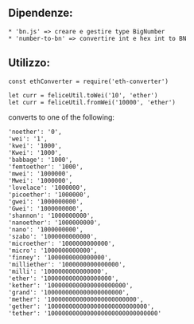 ## Dipendenze:

```
* 'bn.js' => creare e gestire type BigNumber
* 'number-to-bn' => convertire int e hex int to BN
```

## Utilizzo:

```
const ethConverter = require('eth-converter')

let curr = feliceUtil.toWei('10', 'ether')
let curr = feliceUtil.fromWei('10000', 'ether')
```

converts to one of the following:

    'noether': '0', 
    'wei': '1', 
    'kwei': '1000', 
    'Kwei': '1000',
    'babbage': '1000', 
    'femtoether': '1000', 
    'mwei': '1000000',
    'Mwei': '1000000',
    'lovelace': '1000000', 
    'picoether': '1000000', 
    'gwei': '1000000000', 
    'Gwei': '1000000000', 
    'shannon': '1000000000', 
    'nanoether': '1000000000', 
    'nano': '1000000000', 
    'szabo': '1000000000000', 
    'microether': '1000000000000', 
    'micro': '1000000000000', 
    'finney': '1000000000000000', 
    'milliether': '1000000000000000', 
    'milli': '1000000000000000', 
    'ether': '1000000000000000000',
    'kether': '1000000000000000000000',
    'grand': '1000000000000000000000', 
    'mether': '1000000000000000000000000',
    'gether': '1000000000000000000000000000', 
    'tether': '1000000000000000000000000000000' 